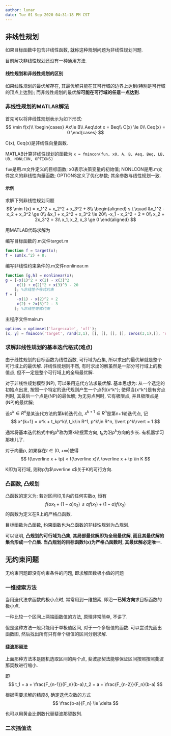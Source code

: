 ```yaml
---
author: lunar
date: Tue 01 Sep 2020 04:31:18 PM CST
---
```


## 非线性规划

如果目标函数中包含非线性函数, 就称这种规划问题为非线性规划问题.

目前解决非线性规划还没有一种通用方法.

#### 线性规划和非线性规划的区别

如果线性规划的最优解存在, 其最优解只能在其可行域的边界上达到(特别是可行域的顶点上达到); 而非线性规划的最优解**可能在可行域的任意一点达到**.

### 非线性规划的MATLAB解法

首先可以将非线性规划表示为如下形式:
$$
\min f(x)\\
\begin{cases}
Ax\le B\\
Aeq\dot x = Beq\\
C(x) \le 0\\
Ceq(x) = 0
\end{cases}
$$

C(x), Ceq(x)是非线性向量函数.

MATLAB计算非线性规划的函数为
`x = fmincon(fun, x0, A, B, Aeq, Beq, LB, UB, NONLCON, OPTIONS)`

`fun`是用.m文件定义的目标函数; x0表示决策变量的初始值; NONLCON是用.m文件定义的非线性向量函数; OPTIONS定义了优化参数; 其余参数与线性规划一致.

#### 示例

求解下列非线性规划问题
$$
\min f(x) = x_1^2 + x_2^2 + x_3^2 + 8\\
\begin{aligned}
s.t.\quad &x_1^2 - x_2 + x_3^2 \ge 0\\
&x_1 + x_2^2 + x_3^2 \le 20\\
-x_1 - x_2^2 + 2 = 0\\
x_2 + 2x_3^2 = 3\\
x_1, x_2, x_3 \ge 0
\end{aligned}
$$

用MATLAB代码求解为

编写目标函数的.m文件target.m
```matlab
function f = target(x);
f = sum(x.^2) + 8;
```

编写非线性约束条件的.m文件nonlinear.m
```matlab
function [g,h] = nonlinear(x);
g = [-x(1)^2 + x(2) - x(3)^2 
     x(1) + x(2)^2 + x(3)^3 - 20
    ]; %非线性不等式约束
f = [
     -x(1) - x(2)^2 + 2 
     x(2) + 2x(3)^2 - 3
    ]; %非线性等式约束
```

主程序文件main.m
```matlab
options = optimset('largescale', 'off');
[x, y] = fmincon('target', rand(3,1), [], [], [], [], zeros(3,1),[], 'nonlinear', options)
```

### 求解非线性规划的基本迭代格式(难点)

由于线性规划的目标函数为线性函数, 可行域为凸集, 所以求出的最优解就是整个可行域上的最优解. 非线性规划则不然, 有时求出的解虽然是一部分可行域上的极值点, 但不一定是整个可行域上的全局最优解.

对于非线性规划模型(NP), 可以采用迭代方法求最优解. 基本思想为: 从一个选定的初始点出发, 按照一个特定的迭代规则产生一个点列{x^k^}; 使得当{x^k^}是有穷点列时, 其最后一个点是(NP)的最优解; 为无穷点列时, 它有极限点, 并且极限点是(NP)的最优解;

设$x^k\in R^n$是某迭代方法的第k轮迭代点, $x^{k+1}\in R^n$是第n+1轮迭代点, 记
$$
x^{k+1} = x^k + t_kp^k\\
t_k\in R^1, p^k\in R^n, \lvert p^k\rvert = 1
$$

通常将基本迭代格式中的$p^k$称为第k轮搜索方向, $t_k$为沿$p^k$方向的步长. 有机器学习那味儿了.

对于向量p, 如果存在$t\in (0, +\infty)$使得
$$
f(\overline x + tp) < f(\overline x)\\
\overline x + tp \in K
$$

K即为可行域, 则称p为$\overline x$关于K的可行方向.

### 凸函数, 凸规划

凸函数的定义为: 若对区间(0,1)内的任何实数$\alpha$, 恒有
$$
f(\alpha x_1 + (1-\alpha)x_2) \le \alpha f(x_1) + (1-\alpha)f(x_2)
$$
的函数为定义在R上的严格凸函数.

目标函数为凸函数, 约束函数也为凸函数的非线性规划为凸规划.

可以证明, **凸规划的可行域为凸集, 其局部最优解即为全局最优解, 而且其最优解的集合形成一个凸集. 当凸规划的目标函数f(x)为严格凸函数时, 其最优解必定唯一.**

## 无约束问题

无约束问题即没有约束条件的问题, 即求解函数极小值的问题

### 一维搜索方法

当用迭代法求函数的极小点时, 常常用到一维搜索, 即沿一**已知方向**求目标函数的极小点.

一种比较一个区间上两端函数值的方法, 原理非常简单, 不讲了.

但是这种方法一般只能用于单极值区间, 对于一个多极值的函数. 可以尝试先画出函数图, 然后找出所有只有单个极值的区间分别求解.

#### 斐波那契法

上面那种方法本是随机选取区间的两个点, 斐波那契法能够保证区间按照按照斐波那契数进行缩小.

即
$$
t_1 = a + \frac{F_{n-1}}{F_n}(b-a),t_2 = a + \frac{F_{n-2}}{F_n}(b-a)
$$

根据需要求解的精度$\delta$, 确定迭代次数的方式
$$
\frac{b-a}{F_n} \le \delta
$$

也可以用黄金比例数代替斐波那契数列.

### 二次插值法


